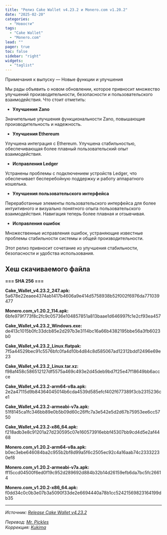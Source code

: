 ```yaml
---
title: "Релиз Cake Wallet v4.23.2 и Monero.com v1.20.2"
date: "2025-02-20"
categories:
  - "Новости"
tags:
  - "Cake Wallet"
  - "Monero.com"
lead: ""
pager: true
toc: false
sidebar: "right"
widgets:
  - "taglist"
---
```


Примечания к выпуску — Новые функции и улучшения

Мы рады объявить о новом обновлении, которое привносит множество улучшений производительности, безопасности и пользовательского взаимодействия. Что стоит отметить:

* **Улучшения Zano**

Значительные улучшения функциональности Zano, повышающие производительность и надежность.

* **Улучшения Ethereum**

Улучшена интеграция с Ethereum. Улучшена стабильностью, обеспечивающая более плавный пользовательский опыт взаимодействия.

* **Исправления Ledger**

Устранены проблемы с подключением устройств Ledger, что обеспечивает бесперебойную поддержку и работу аппаратного кошелька.

* **Улучшения пользовательского интерфейса**

Переработанные элементы пользовательского интерфейса для более интуитивного и визуально понятного опыта пользовательского взаимодействия. Навигация теперь более плавная и отзывчивая.

* **Исправления ошибок**

Множественные исправления ошибок, устраняющие известные проблемы стабильности системы и общей производительности.

Этот релиз привносит сочетание из улучшения стабильности, безопасности и удобства использования.

## Хеш скачиваемого файла

**=== SHA 256 ===**

**Cake_Wallet_v4.23.2_247.apk:**
5a678e22eaee4374ab1417b4606a9e414d5758938b52f002f6976da771039477

**Monero.com_v1.20.2_114.apk:**
6bfe979f773f8c2fc9c05736e104857851a813baae1d646997fc1e2cf93ea457

**Cake_Wallet_v4.23.2_Windows.exe:**
de413c1015b0fc33dcb85e2d297b3e3114bc16a66b4382195bbe56a3fb6023b0

**Cake_Wallet_v4.23.2_Linux.flatpak:**
7f5a44529bec91c5576bfc0fa4d10b4d84c8d585067ad12312bdd12496e69e23

**Cake_Wallet_v4.23.2_Linux.tar.xz:**
f98af458c586512127df5575a469c493e2d45deb9bd7f25e47f18649bb6accce

**Cake_Wallet_v4.23.2-arm64-v8a.apk:**
2e2a47115d9b84364045014b6cda4539d585efcf402f677389f3cb2315236ce1

**Cake_Wallet_v4.23.2-armeabi-v7a.apk:**
51f8145ca1fc346bb89e0b5b09d60c26ffc7a3e542e5d2d67b75953ee6cc5750

**Cake_Wallet_v4.23.2-x86_64.apk:**
f218adb3e8c91201a27d230595c07e160573916ebbf45307bb9cd4d5e2af4468

**Monero.com_v1.20.2-arm64-v8a.apk:**
b0ec3ebe646084ba2c955b2bf8d99a5f6c2505ec92c4a16aab74c23332230ef8

**Monero.com_v1.20.2-armeabi-v7a.apk:**
ff15ccd04500f6ed0f19c952d289692d884b32b14d26159efb6da7bc5fc26614

**Monero.com_v1.20.2-x86_64.apk:**
f0dd34c0c0b3e07b3a5090f33de2e6694440a78b1cc52421569823164199db35

---

_Источник: [Release Cake Wallet v4.23.2](https://github.com/cake-tech/cake_wallet/releases/tag/v4.23.2)_

_Перевод: [Mr. Pickles](https://t.me/v1docq47)_  
_Коррекция: [Kukima](https://t.me/Kukima)_

